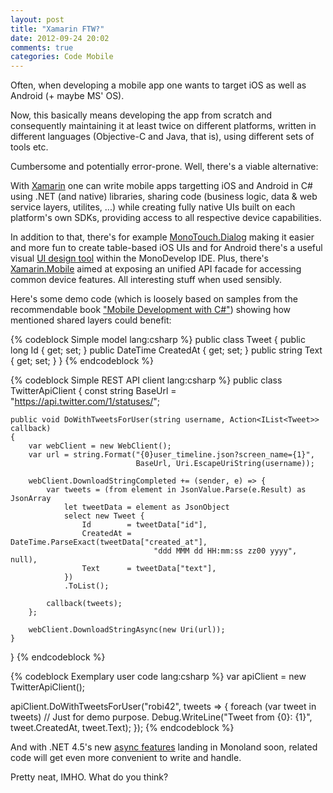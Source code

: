 ```yaml
---
layout: post
title: "Xamarin FTW?"
date: 2012-09-24 20:02
comments: true
categories: Code Mobile
---
```


Often, when developing a mobile app one wants to target iOS as well as Android (+ maybe MS' OS).

Now, this basically means developing the app from scratch and consequently maintaining it at least twice on different platforms, written in different languages (Objective-C and Java, that is), using different sets of tools etc.

Cumbersome and potentially error-prone. Well, there's a viable alternative:

With [Xamarin](http://xamarin.com/) one can write mobile apps targetting iOS and Android in C# using .NET (and native) libraries, sharing code (business logic, data & web service layers, utilites, ...) while creating fully native UIs built on each platform's own SDKs, providing access to all respective device capabilities.

In addition to that, there's for example [MonoTouch.Dialog](http://blog.xamarin.com/2012/02/10/easily-create-ios-user-interfaces-with-monotouch-dialog/) making it easier and more fun to create table-based iOS UIs and for Android there's a useful visual [UI design tool](http://docs.xamarin.com/android/tutorials/Designer_Walkthrough) within the MonoDevelop IDE. Plus, there's [Xamarin.Mobile](http://xamarin.com/mobileapi) aimed at exposing an unified API facade for accessing common device features. All interesting stuff when used sensibly.

Here's some demo code (which is loosely based on samples from the recommendable book ["Mobile Development with C#"](http://shop.oreilly.com/product/0636920024002.do)) showing how mentioned shared layers could benefit:

{% codeblock Simple model lang:csharp %}
public class Tweet
{
    public long     Id        { get; set; }
    public DateTime CreatedAt { get; set; }
    public string   Text      { get; set; }
}
{% endcodeblock %}

{% codeblock Simple REST API client lang:csharp %}
public class TwitterApiClient
{
    const string BaseUrl = "https://api.twitter.com/1/statuses/";

    public void DoWithTweetsForUser(string username, Action<IList<Tweet>> callback)
    {
        var webClient = new WebClient();
        var url = string.Format("{0}user_timeline.json?screen_name={1}",
                                BaseUrl, Uri.EscapeUriString(username));

        webClient.DownloadStringCompleted += (sender, e) => {
            var tweets = (from element in JsonValue.Parse(e.Result) as JsonArray
                let tweetData = element as JsonObject
                select new Tweet {
                    Id        = tweetData["id"],
                    CreatedAt = DateTime.ParseExact(tweetData["created_at"],
                                    "ddd MMM dd HH:mm:ss zz00 yyyy", null),
                    Text      = tweetData["text"],
                })
                .ToList();

            callback(tweets);
        };

        webClient.DownloadStringAsync(new Uri(url));
    }
}
{% endcodeblock %}

{% codeblock Exemplary user code lang:csharp %}
var apiClient = new TwitterApiClient();

apiClient.DoWithTweetsForUser("robi42", tweets => {
    foreach (var tweet in tweets) // Just for demo purpose.
        Debug.WriteLine("Tweet from {0}: {1}", tweet.CreatedAt, tweet.Text);
});
{% endcodeblock %}

And with .NET 4.5's new [async features](http://blogs.msdn.com/b/dotnet/archive/2012/04/03/async-in-4-5-worth-the-await.aspx) landing in Monoland soon, related code will get even more convenient to write and handle.

Pretty neat, IMHO. What do you think?
